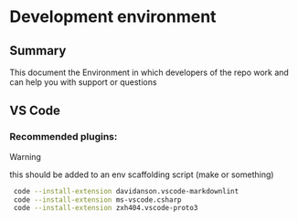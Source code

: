 # Development environment

## Summary

This document the Environment in which developers of the repo work and can help you with support or questions

## VS Code

### Recommended plugins:

> [!WARNING]
> this should be added to an env scaffolding script (make or something)

```bash
 code --install-extension davidanson.vscode-markdownlint
 code --install-extension ms-vscode.csharp
 code --install-extension zxh404.vscode-proto3
```
